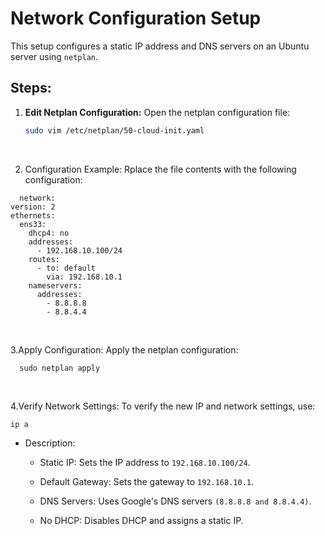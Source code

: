 # Network Configuration Setup

This setup configures a static IP address and DNS servers on an Ubuntu server using `netplan`.

## Steps:

1. **Edit Netplan Configuration:**
   Open the netplan configuration file:
   ```bash
   sudo vim /etc/netplan/50-cloud-init.yaml
   ```
</br>
   
2. Configuration Example:
    Rplace the file contents with the following configuration:
  ```
    network:
  version: 2
  ethernets:
    ens33:
      dhcp4: no
      addresses:
        - 192.168.10.100/24
      routes:
        - to: default
          via: 192.168.10.1
      nameservers:
        addresses:
          - 8.8.8.8
          - 8.8.4.4
  ```
</br>

3.Apply Configuration:
   Apply the netplan configuration:
  ```
    sudo netplan apply
  ```
</br>

4.Verify Network Settings:
    To verify the new IP and network settings, use:
    
```
ip a
```

- Description:
  - Static IP: Sets the IP address to `192.168.10.100/24`.

  - Default Gateway: Sets the gateway to `192.168.10.1`.

  - DNS Servers: Uses Google's DNS servers `(8.8.8.8 and 8.8.4.4)`.

  - No DHCP: Disables DHCP and assigns a static IP.




















 
   
